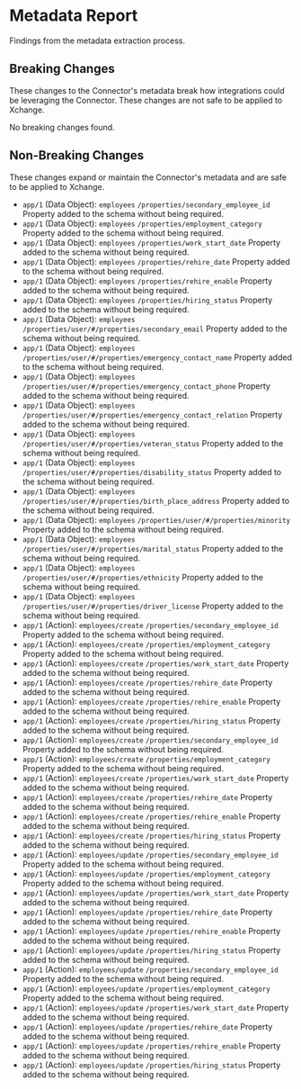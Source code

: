# Metadata Report

Findings from the metadata extraction process.

## Breaking Changes

These changes to the Connector's metadata break how integrations could be leveraging the Connector. These changes are not safe to be applied to Xchange.

No breaking changes found.

## Non-Breaking Changes

These changes expand or maintain the Connector's metadata and are safe to be applied to Xchange.

- `app/1` (Data Object): `employees` `/properties/secondary_employee_id` Property added to the schema without being required.
- `app/1` (Data Object): `employees` `/properties/employment_category` Property added to the schema without being required.
- `app/1` (Data Object): `employees` `/properties/work_start_date` Property added to the schema without being required.
- `app/1` (Data Object): `employees` `/properties/rehire_date` Property added to the schema without being required.
- `app/1` (Data Object): `employees` `/properties/rehire_enable` Property added to the schema without being required.
- `app/1` (Data Object): `employees` `/properties/hiring_status` Property added to the schema without being required.
- `app/1` (Data Object): `employees` `/properties/user/#/properties/secondary_email` Property added to the schema without being required.
- `app/1` (Data Object): `employees` `/properties/user/#/properties/emergency_contact_name` Property added to the schema without being required.
- `app/1` (Data Object): `employees` `/properties/user/#/properties/emergency_contact_phone` Property added to the schema without being required.
- `app/1` (Data Object): `employees` `/properties/user/#/properties/emergency_contact_relation` Property added to the schema without being required.
- `app/1` (Data Object): `employees` `/properties/user/#/properties/veteran_status` Property added to the schema without being required.
- `app/1` (Data Object): `employees` `/properties/user/#/properties/disability_status` Property added to the schema without being required.
- `app/1` (Data Object): `employees` `/properties/user/#/properties/birth_place_address` Property added to the schema without being required.
- `app/1` (Data Object): `employees` `/properties/user/#/properties/minority` Property added to the schema without being required.
- `app/1` (Data Object): `employees` `/properties/user/#/properties/marital_status` Property added to the schema without being required.
- `app/1` (Data Object): `employees` `/properties/user/#/properties/ethnicity` Property added to the schema without being required.
- `app/1` (Data Object): `employees` `/properties/user/#/properties/driver_license` Property added to the schema without being required.
- `app/1` (Action): `employees/create` `/properties/secondary_employee_id` Property added to the schema without being required.
- `app/1` (Action): `employees/create` `/properties/employment_category` Property added to the schema without being required.
- `app/1` (Action): `employees/create` `/properties/work_start_date` Property added to the schema without being required.
- `app/1` (Action): `employees/create` `/properties/rehire_date` Property added to the schema without being required.
- `app/1` (Action): `employees/create` `/properties/rehire_enable` Property added to the schema without being required.
- `app/1` (Action): `employees/create` `/properties/hiring_status` Property added to the schema without being required.
- `app/1` (Action): `employees/create` `/properties/secondary_employee_id` Property added to the schema without being required.
- `app/1` (Action): `employees/create` `/properties/employment_category` Property added to the schema without being required.
- `app/1` (Action): `employees/create` `/properties/work_start_date` Property added to the schema without being required.
- `app/1` (Action): `employees/create` `/properties/rehire_date` Property added to the schema without being required.
- `app/1` (Action): `employees/create` `/properties/rehire_enable` Property added to the schema without being required.
- `app/1` (Action): `employees/create` `/properties/hiring_status` Property added to the schema without being required.
- `app/1` (Action): `employees/update` `/properties/secondary_employee_id` Property added to the schema without being required.
- `app/1` (Action): `employees/update` `/properties/employment_category` Property added to the schema without being required.
- `app/1` (Action): `employees/update` `/properties/work_start_date` Property added to the schema without being required.
- `app/1` (Action): `employees/update` `/properties/rehire_date` Property added to the schema without being required.
- `app/1` (Action): `employees/update` `/properties/rehire_enable` Property added to the schema without being required.
- `app/1` (Action): `employees/update` `/properties/hiring_status` Property added to the schema without being required.
- `app/1` (Action): `employees/update` `/properties/secondary_employee_id` Property added to the schema without being required.
- `app/1` (Action): `employees/update` `/properties/employment_category` Property added to the schema without being required.
- `app/1` (Action): `employees/update` `/properties/work_start_date` Property added to the schema without being required.
- `app/1` (Action): `employees/update` `/properties/rehire_date` Property added to the schema without being required.
- `app/1` (Action): `employees/update` `/properties/rehire_enable` Property added to the schema without being required.
- `app/1` (Action): `employees/update` `/properties/hiring_status` Property added to the schema without being required.
